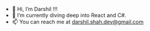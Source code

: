 - 👋 Hi, I’m Darshil !!!
- 🌱 I’m currently diving deep into React and C#.
- 📫 You can reach me at darshil.shah.dev@gmail.com

<!---
DarshilShah30/DarshilShah30 is a ✨ special ✨ repository because its `README.md` (this file) appears on your GitHub profile.
You can click the Preview link to take a look at your changes.
--->
